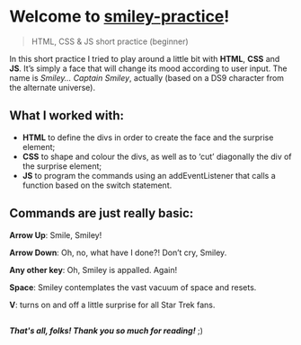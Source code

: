 # Welcome to [smiley-practice](https://github.com/gerveloper/smiley-practice#smiley-practice)!

> HTML, CSS &amp; JS short practice (beginner)

In this short practice I tried to play around a little bit with **HTML**, **CSS** and **JS**. It’s simply a face that will change its mood according to user input. The name is *Smiley… Captain Smiley*, actually (based on a DS9 character from the alternate universe).


## What I worked with:

 - **HTML** to define the divs in order to create the face and the surprise element; 
 - **CSS** to shape and colour the divs, as well as to ‘cut’ diagonally the div of the surprise element;
 - **JS** to program the commands using an addEventListener that calls a function based on the switch statement.


## Commands are just really basic:

**Arrow Up**: Smile, Smiley!

**Arrow Down**: Oh, no, what have I done?! Don’t cry, Smiley.

**Any other key**: Oh, Smiley is appalled. Again!

**Space**: Smiley contemplates the vast vacuum of space and resets.

**V**: turns on and off a little surprise for all Star Trek fans.

## 

 ***That's all, folks! Thank you so much for reading!*** ;)
